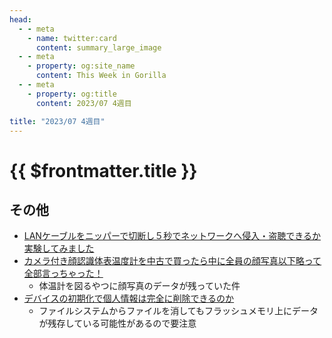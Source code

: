 ```yaml
---
head:
  - - meta
    - name: twitter:card
      content: summary_large_image
  - - meta
    - property: og:site_name
      content: This Week in Gorilla
  - - meta
    - property: og:title
      content: 2023/07 4週目

title: "2023/07 4週目"
---
```


# {{ $frontmatter.title }}

## その他
- [LANケーブルをニッパーで切断し５秒でネットワークへ侵入・盗聴できるか実験してみました](https://io.cyberdefense.jp/entry/lan-cable-intrusion/)
- [カメラ付き顔認識体表温度計を中古で買ったら中に全員の顔写真以下略って全部言っちゃった！](https://honeylab.hatenablog.jp/entry/2023/05/05/021135)
  - 体温計を図るやつに顔写真のデータが残っていた件
- [デバイスの初期化で個人情報は完全に削除できるのか](https://io.cyberdefense.jp/entry/%E3%83%87%E3%83%90%E3%82%A4%E3%82%B9%E3%81%AE%E5%88%9D%E6%9C%9F%E5%8C%96%E3%81%A7%E5%80%8B%E4%BA%BA%E6%83%85%E5%A0%B1%E3%81%AF%E5%AE%8C%E5%85%A8%E3%81%AB%E5%89%8A%E9%99%A4%E3%81%A7%E3%81%8D%E3%82%8B%E3%81%AE%E3%81%8B/)
  - ファイルシステムからファイルを消してもフラッシュメモリ上にデータが残存している可能性があるので要注意
